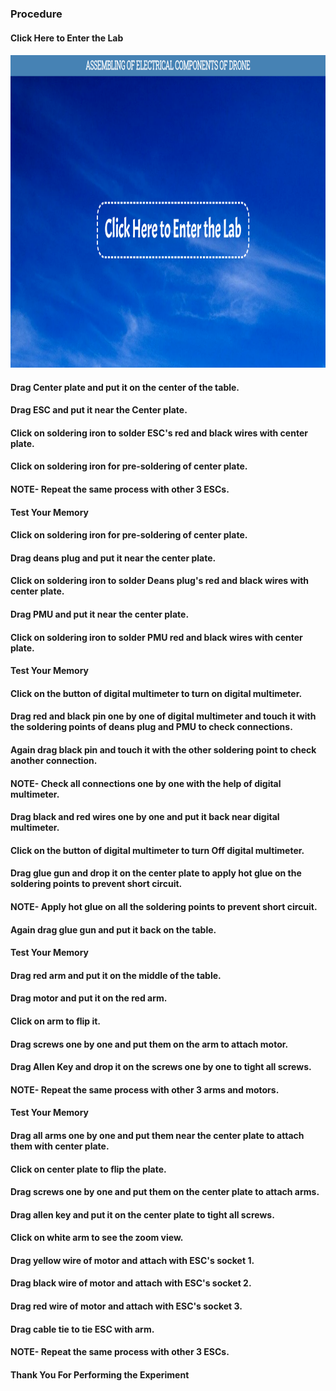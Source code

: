 ### Procedure

#### Click Here to Enter the Lab
#### <img src="images/enter.png" style="height: 500px;">

<!--
### Precautions

#### 1. No cell phone or ear phone usage in the laboratories.
#### 2. Know locations of laboratory safety showers, eyewashstations, and fire extinguishers.
#### 3. Determine the potential hazards before beginning any work.
#### 4. Avoid wearing jewellery in the lab as this can pose multiple safety hazards.
#### 5. Long hair and loose clothing must be pulled back and secured.
#### 6. Avoid contact with energized electrical circuits.
#### 7. Do not touch anything if your hands are wet. The "one-hand" approach is safest.
#### 8. Do not make circuit changes or perform any wiring when power is on.
#### 9. All equipment should be regularly inspected for wear or deterioration.
#### 10. Know emergency exit routes.
-->
#### Drag Center plate and put it on the center of the table.


<!-- #### <img src="images/pro1.png" style="height: 500px;"> -->

#### Drag ESC and put it near the Center plate.

<!-- #### <img src="images/pro2.png" style="height: 500px;"> -->

#### Click on soldering iron to solder ESC's red and black wires with center plate.

#### Click on soldering iron for pre-soldering of center plate.

#### NOTE- Repeat the same process with other 3 ESCs.

#### Test Your Memory

#### Click on soldering iron for pre-soldering of center plate.

#### Drag deans plug and put it near the center plate.

#### Click on soldering iron to solder Deans plug's red and black wires with center plate.

#### Drag PMU and put it near the center plate.

#### Click on soldering iron to solder PMU red and black wires with center plate.

#### Test Your Memory

#### Click on the button of digital multimeter to turn on digital multimeter.

#### Drag red and black pin one by one of digital multimeter and touch it with the soldering points of deans plug and PMU to check connections.

#### Again drag black pin and touch it with the other soldering point to check another connection.

#### NOTE- Check all connections one by one with the help of digital multimeter.

#### Drag black and red wires one by one and put it back near digital multimeter.

#### Click on the button of digital multimeter to turn Off digital multimeter.

#### Drag glue gun and drop it on the center plate to apply hot glue on the soldering points to prevent short circuit.

#### NOTE- Apply hot glue on all the soldering points to prevent short circuit.

#### Again drag glue gun and put it back on the table.

#### Test Your Memory 

#### Drag red arm and put it on the middle of the table.

#### Drag motor and put it on the red arm.

#### Click on arm to flip it.

#### Drag screws one by one and put them on the arm to attach motor.

#### Drag Allen Key and drop it on the screws one by one to tight all screws.

#### NOTE- Repeat the same process with other 3 arms and motors.

#### Test Your Memory 

#### Drag all arms one by one and put them near the center plate to attach them with center plate.

#### Click on center plate to flip the plate.

#### Drag screws one by one and put them on the center plate to attach arms.

#### Drag allen key and put it on the center plate to tight all screws.

#### Click on white arm to see the zoom view.
 
#### Drag yellow wire of motor and attach with ESC's socket 1.

#### Drag black wire of motor and attach with ESC's socket 2.

#### Drag red wire of motor and attach with ESC's socket 3.

#### Drag cable tie to tie ESC with arm.

#### NOTE- Repeat the same process with other 3 ESCs.

#### Thank You For Performing the Experiment
